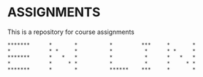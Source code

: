 # ASSIGNMENTS
This is a repository for course assignments


    *******      *       *          *         ***     *       *
    *            * *     *          *          *      * *     *
    *******      *   *   *          *          *      *   *   *
    *            *     * *          *          *      *     * *
    *******      *       *          ******    ***     *       *
